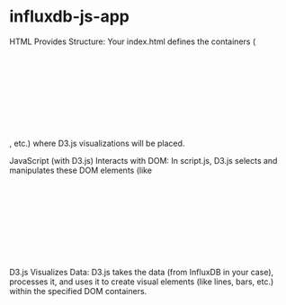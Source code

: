 # influxdb-js-app

HTML Provides Structure: Your index.html defines the containers (<svg>, <div>, etc.) where D3.js visualizations will be placed.

JavaScript (with D3.js) Interacts with DOM: In script.js, D3.js selects and manipulates these DOM elements (like <svg> tags) to insert dynamic visual elements based on data.

D3.js Visualizes Data: D3.js takes the data (from InfluxDB in your case), processes it, and uses it to create visual elements (like lines, bars, etc.) within the specified DOM containers.
